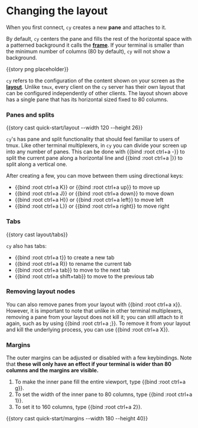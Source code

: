 # Changing the layout

When you first connect, `cy` creates a new **pane** and attaches to it.

By default, `cy` centers the pane and fills the rest of the horizontal space with a patterned background it calls the [**frame**](/frames.md). If your terminal is smaller than the minimum number of columns (80 by default), `cy` will not show a background.

{{story png placeholder}}

`cy` refers to the configuration of the content shown on your screen as the [**layout**](/layouts.md). Unlike `tmux`, every client on the `cy` server has their own layout that can be configured independently of other clients. The layout shown above has a single pane that has its horizontal sized fixed to 80 columns.

### Panes and splits

{{story cast quick-start/layout --width 120 --height 26}}

`cy`'s has pane and split functionality that should feel familiar to users of tmux. Like other terminal multiplexers, in `cy` you can divide your screen up into any number of panes. This can be done with {{bind :root ctrl+a -}} to split the current pane along a horizontal line and {{bind :root ctrl+a |}} to split along a vertical one.

After creating a few, you can move between them using directional keys:

- {{bind :root ctrl+a K}} or {{bind :root ctrl+a up}} to move up
- {{bind :root ctrl+a J}} or {{bind :root ctrl+a down}} to move down
- {{bind :root ctrl+a H}} or {{bind :root ctrl+a left}} to move left
- {{bind :root ctrl+a L}} or {{bind :root ctrl+a right}} to move right

### Tabs

{{story cast layout/tabs}}

`cy` also has tabs:

- {{bind :root ctrl+a t}} to create a new tab
- {{bind :root ctrl+a R}} to rename the current tab
- {{bind :root ctrl+a tab}} to move to the next tab
- {{bind :root ctrl+a shift+tab}} to move to the previous tab

### Removing layout nodes

You can also remove panes from your layout with {{bind :root ctrl+a x}}. However, it is important to note that unlike in other terminal multiplexers, removing a pane from your layout does not kill it; you can still attach to it again, such as by using {{bind :root ctrl+a ;}}. To remove it from your layout and kill the underlying process, you can use {{bind :root ctrl+a X}}.

### Margins

The outer margins can be adjusted or disabled with a few keybindings. Note that **these will only have an effect if your terminal is wider than 80 columns and the margins are visible.**

1. To make the inner pane fill the entire viewport, type {{bind :root ctrl+a g}}.
1. To set the width of the inner pane to 80 columns, type {{bind :root ctrl+a 1}}.
1. To set it to 160 columns, type {{bind :root ctrl+a 2}}.

{{story cast quick-start/margins --width 180 --height 40}}

